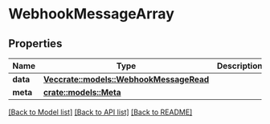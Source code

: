 # WebhookMessageArray

## Properties

Name | Type | Description | Notes
------------ | ------------- | ------------- | -------------
**data** | [**Vec<crate::models::WebhookMessageRead>**](WebhookMessageRead.md) |  | 
**meta** | [**crate::models::Meta**](Meta.md) |  | 

[[Back to Model list]](../README.md#documentation-for-models) [[Back to API list]](../README.md#documentation-for-api-endpoints) [[Back to README]](../README.md)


